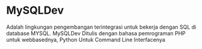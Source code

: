 # MySQLDev
 Adalah lingkungan pengembangan terintegrasi untuk bekerja dengan SQL di database MYSQL. MySQLDev Ditulis dengan bahasa pemrograman PHP untuk webbasednya, Python Untuk Command Line Interfacenya
